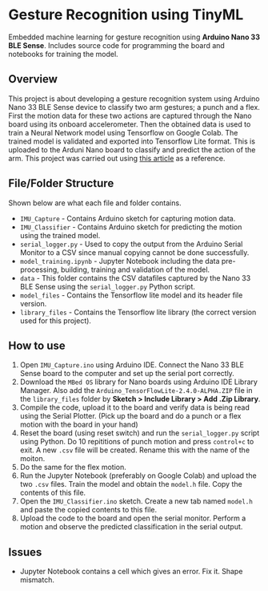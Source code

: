 # Gesture Recognition using TinyML
Embedded machine learning for gesture recognition using **Arduino Nano 33 BLE Sense**. Includes source code for programming the board and notebooks for training the model.

## Overview
This project is about developing a gesture recognition system using Arduino Nano 33 BLE Sense device to classify two arm gestures; a punch and a flex. First the motion data for these two actions are captured through the Nano board using its onboard accelerometer. Then the obtained data is used to train a Neural Network model using Tensorflow on Google Colab. The trained model is validated and exported into Tensorflow Lite format. This is uploaded to the Arduni Nano board to classify and predict the action of the arm. This project was carried out using [this article](https://docs.arduino.cc/tutorials/nano-33-ble-sense/get-started-with-machine-learning/) as a reference.

## File/Folder Structure
Shown below are what each file and folder contains.
- `IMU_Capture` - Contains Arduino sketch for capturing motion data.
- `IMU_Classifier` - Contains Arduino sketch for predicting the motion using the trained model.
- `serial_logger.py` - Used to copy the output from the Arduino Serial Monitor to a CSV since manual copying cannot be done successfully.
- `model_training.ipynb` - Jupyter Notebook including the data pre-processing, building, training and validation of the model.
-  `data` - This folder contains the CSV datafiles captured by the Nano 33 BLE Sense using the `serial_logger.py` Python script.
-  `model_files` - Contains the Tensorflow lite model and its header file version.
-  `library_files` - Contains the Tensorflow lite library (the correct version used for this project).

## How to use
1. Open `IMU_Capture.ino` using Arduino IDE. Connect the Nano 33 BLE Sense board to the computer and set up the serial port correctly.
2. Download the `MBed OS` library for Nano boards using Arduino IDE Library Manager. Also add the `Arduino_TensorFlowLite-2.4.0-ALPHA.ZIP` file in the `library_files` folder by **Sketch > Include Library > Add .Zip Library**. 
3. Compile the code, upload it to the board and verify data is being read using the Serial Plotter. (Pick up the board and do a punch or a flex motion with the board in your hand)
4. Reset the board (using reset switch) and run the `serial_logger.py` script using Python. Do 10 repititions of punch motion and press `control+c` to exit. A new `.csv` file will be created. Rename this with the name of the moiton.
5. Do the same for the flex motion.
6. Run the Jupyter Notebook (preferably on Google Colab) and upload the two `.csv` files. Train the model and obtain the `model.h` file. Copy the contents of this file.
7. Open the `IMU_Classifier.ino` sketch. Create a new tab named `model.h` and paste the copied contents to this file.
8. Upload the code to the board and open the serial monitor. Perform a motion and observe the predicted classification in the serial output.

## Issues
- Jupyter Notebook contains a cell which gives an error. Fix it. Shape mismatch.

